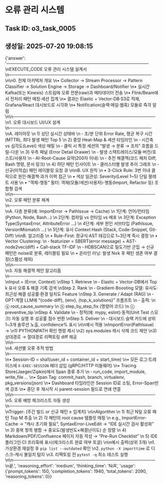 # 오류 관리 시스템

## Task ID: o3_task_0005
## 생성일: 2025-07-20 19:08:15

{'answer': '───────────────────────────────────────────────  \nEXECUTE_CODE 오류 관리 시스템 설계서  \n───────────────────────────────────────────────  \n\n0. 전체 아키텍처 개요  \n• Collector → Stream Processor → Pattern Classifier → Solution Engine → Storage → Dashboard/Notifier  \n• 실시간 Kafka(또는 Kinesis) 스트림에 오류 전문(raw)과 메타데이터 전송  \n• Flink/Beam에서 전처리·패턴 매칭·세션 집계  \n• 결과는 Elastic + Vector-DB·S3로 적재, Grafana/React 대시보드로 시각화  \n• Notification(슬랙·메일·웹훅) 모듈로 즉각 알림  \n\n───────────────────────────────────────────────  \n1. 오류 대시보드 UI/UX 설계  \n───────────────────────────────────────────────  \nA. 레이아웃  \n  1) 상단 실시간 상태바  \n     ‑ 초/분 단위 Error Rate, 평균 복구 시간(MTTR), 최다 발생 패턴 Top 5  \n  2) 중앙 Heat-Map & 세션 타임라인  \n     ‑ 시간축 vs 심각도(Level) 색상 매핑  \n     ‑ 클릭 시 특정 세션의 “발생 → 분류 → 조치” 흐름을 드릴-다운  \n  3) 우측 패널 (Error Detail Drawer)  \n     ‑ 발생 스택트레이스/모듈·버전/호스트/사용자  \n     ‑ AI-Root-Cause 요약(200자 이내)  \n     ‑ 추천 해결책(코드 패치 Diff, Bash 명령, 문서 링크)  \n  4) 하단 패턴 인사이트  \n     ‑ 클러스터별 발생 추이 그래프  \n     ‑ 신규(미학습) 패턴 레이블링 요청 큐  \n\nB. UX 원칙  \n  • 3-Click Rule: 3번 이내 클릭으로 원인·해결책·과거 이력 접근  \n  • 색상 일관성: Severity(Level 1~5) 단일 팔레트 사용  \n  • “객체-행동” 필터: 객체(모듈/세션/사용자)-행동(Import, Refactor 등) 조합형 검색  \n\n───────────────────────────────────────────────  \n2. 오류 패턴 분류 체계  \n───────────────────────────────────────────────  \nA. 다층 분류(예: ImportError → PathIssue → Cache)  \n  1단계: 언어/런타임 (Python, Node, Bash…)  \n  2단계: 컴파일 vs 런타임 vs 배포  \n  3단계: Exception Type(SyntaxError, AttributeError …)  \n  4단계: 세부 원인 서브타입 (PathIssue, VersionMismatch …)  \n  5단계: 유사 Context Hash (Stack, Code-Snippet, Git-Diff)  \n\nB. 알고리즘  \n  • Rule-First: 정규식·AST 태깅으로 1~3단계 즉시 결정  \n  • Vector Clustering:  \n     ‑ featurizer = SBERT(error message) + AST-node2vec(diff) + Call-stack TF-IDF  \n     ‑ HDBSCAN으로 밀도기반 군집 → 신규 패턴은 noise로 분류, 레이블링 필요  \n  • 온라인 러닝: 발생 N≥k 후 패턴 생존 여부 결정(스팸성 제외)  \n\n───────────────────────────────────────────────  \n3. 자동 해결책 제안 알고리즘  \n───────────────────────────────────────────────  \nInput = (Error, Context)  \nStep 1. Retrieve  \n  ‑ Elastic + Vector-DB에서 Top k 유사 오류 & 해결 기록 검색  \nStep 2. Rank  \n  ‑ Gradient-Boosting 모델: 유사도·최근성·해결 성공률·환경 일치도 Feature  \nStep 3. Generate / Adapt (RAG)  \n  ‑ GPT-계열 LLM에 “{code-diff}, {env}, {top_k_solutions}” 프롬프트  \n  ‑ 출력:  \n      ⓐ root_cause_summary  \n      ⓑ step_by_step_fix (명령어·코드)  \n      ⓒ preventive_tip  \nStep 4. Validate  \n  ‑ 정적(예: mypy, eslint)·동적(Unit Test 스모크) 자동 실행 후 성공률 점수 반환  \nStep 5. Deliver  \n  ‑ 대시보드·슬랙 카드에 상위 1~3개 솔루션 노출, confidence% 표시  \n\n예시 적용  \nImportError(PathIssue) →  \n1) PYTHONPATH 확인 명령 제시  \n2) sys.modules 캐시 삭제 코드 제안  \n3) 상대경로 → 절대경로 리팩토링 diff 제공  \n\n───────────────────────────────────────────────  \n4. 세션별 오류 추적 방법  \n───────────────────────────────────────────────  \n• Session-ID = sha1(user_id + container_id + start_time)  \n• 모든 로그·트레이스에 `X-EXEC-SESSION` 헤더 삽입 (gRPC/HTTP 미들웨어)  \n• Tracing Store(Jaeger/Zipkin)에서 Span 종류 추가  \n   ‑ run_code, import_module, write_file …  \n• Span Tag: commit_hash, branch, virtualenv, pkg_versions(json)  \n• Dashboard 타임라인은 Session ID로 소팅, Error-Span만 색 강조  \n• 중단 후 재시작 시 parent-session 필드로 연쇄 연결  \n\n───────────────────────────────────────────────  \n5. 오류 예방 체크리스트 자동 생성  \n───────────────────────────────────────────────  \nTrigger: (주간 빌드 or 신규 패턴 ≥ 임계치)  \n\nAlgorithm  \n  1) 최근 N일 오류 패턴 Top M 추출  \n  2) 각 패턴의 root cause 템플릿 매핑  \n     e.g., ImportError-Cache → “캐시 초기화 필요”, SyntaxError-LiveEdit → “IDE 실시간 검사 활성화”  \n  3) 중복 항목 병합 → 중요도(발생빈도×해결난이도) 순 정렬  \n  4) Markdown/PDF/Confluence 페이지 자동 작성 → “Pre-Run Checklist”  \n  5) IDE 플러그인·CI 프리훅에 표시(체크리스트 완료 여부 토글)  \n\n예시 출력(상위 3개)  \n1. 가상환경 재설정 후 `pip list --outdated` 확인  \n2. `python -X importtime` 로 디스크-캐시 불일치 탐지  \n3. 리팩토링 전 `pytest -q` 최소 테스트 실행  \n\n───────────────────────────────────────────────  \n끝.', 'reasoning_effort': 'medium', 'thinking_time': 'N/A', 'usage': {'prompt_tokens': 150, 'completion_tokens': 1940, 'total_tokens': 2090, 'reasoning_tokens': 0}}
